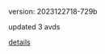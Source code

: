 version: 2023122718-729b

updated 3 avds

[details](https://github.com/0x74f917491bfa7ebfa379/ali_avd_db/blob/master/change_log/2023/12/27/18/729b.txt)